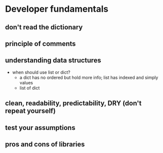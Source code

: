 # Developer fundamentals

## don't read the dictionary

## principle of comments

## understanding data structures
- when should use list or dict?
  - a dict has no ordered but hold more info; list has indexed and simply values
  - list of dict

## clean, readability, predictability, DRY (don't repeat yourself)

## test your assumptions

## pros and cons of libraries
